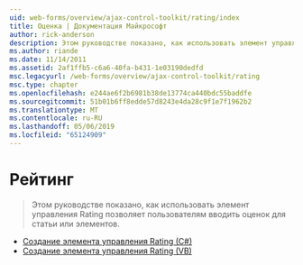 ```yaml
---
uid: web-forms/overview/ajax-control-toolkit/rating/index
title: Оценка | Документация Майкрософт
author: rick-anderson
description: Этом руководстве показано, как использовать элемент управления Rating позволяет пользователям вводить оценок для статьи или элементов.
ms.author: riande
ms.date: 11/14/2011
ms.assetid: 2af1ffb5-c6a6-40fa-b431-1e03190dedfd
msc.legacyurl: /web-forms/overview/ajax-control-toolkit/rating
msc.type: chapter
ms.openlocfilehash: e244ae6f2b6981b38de13774ca440bdc55baddfe
ms.sourcegitcommit: 51b01b6ff8edde57d8243e4da28c9f1e7f1962b2
ms.translationtype: MT
ms.contentlocale: ru-RU
ms.lasthandoff: 05/06/2019
ms.locfileid: "65124909"
---
```

# <a name="rating"></a>Рейтинг

> Этом руководстве показано, как использовать элемент управления Rating позволяет пользователям вводить оценок для статьи или элементов.

- [Создание элемента управления Rating (C#)](creating-a-rating-control-cs.md)
- [Создание элемента управления Rating (VB)](creating-a-rating-control-vb.md)
